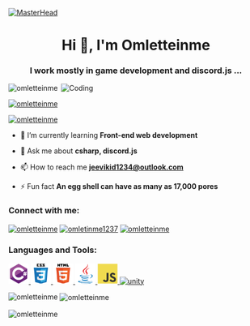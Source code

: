 [![MasterHead](https://i.pinimg.com/originals/cd/83/e3/cd83e34992570d14493c163c3ff3d42d.gif)](https://omletteinme.io)
<h1 align="center">Hi 👋, I'm Omletteinme</h1>
<h3 align="center">I work mostly in game development and discord.js ...</h3>
<img align="right" alt="Coding" width="400" src="https://i.pinimg.com/originals/8c/6d/c7/8c6dc7fd84c4bcc7a22c4586fa5f664b.gif">
<p align="left"> <img src="https://komarev.com/ghpvc/?username=omletteinme&label=Profile%20views&color=0e75b6&style=flat" alt="omletteinme" /> </p>

<p align="left"> <a href="https://github.com/ryo-ma/github-profile-trophy"><img src="https://github-profile-trophy.vercel.app/?username=omletteinme" alt="omletteinme" /></a> </p>

<p align="left"> <a href="https://twitter.com/omletteinme" target="blank"><img src="https://img.shields.io/twitter/follow/omletteinme?logo=twitter&style=for-the-badge" alt="omletteinme" /></a> </p>

- 🌱 I’m currently learning **Front-end web development**

- 💬 Ask me about **csharp, discord.js**

- 📫 How to reach me **jeevikid1234@outlook.com**

- ⚡ Fun fact **An egg shell can have as many as 17,000 pores**

<h3 align="left">Connect with me:</h3>
<p align="left">
<a href="https://twitter.com/omletteinme" target="blank"><img align="center" src="https://raw.githubusercontent.com/rahuldkjain/github-profile-readme-generator/master/src/images/icons/Social/twitter.svg" alt="omletteinme" height="30" width="40" /></a>
<a href="https://instagram.com/omletinme1237" target="blank"><img align="center" src="https://raw.githubusercontent.com/rahuldkjain/github-profile-readme-generator/master/src/images/icons/Social/instagram.svg" alt="omletinme1237" height="30" width="40" /></a>
<a href="https://www.youtube.com/c/omletteinme" target="blank"><img align="center" src="https://raw.githubusercontent.com/rahuldkjain/github-profile-readme-generator/master/src/images/icons/Social/youtube.svg" alt="omletteinme" height="30" width="40" /></a>
</p>

<h3 align="left">Languages and Tools:</h3>
<p align="left"> <a href="https://www.w3schools.com/cs/" target="_blank" rel="noreferrer"> <img src="https://raw.githubusercontent.com/devicons/devicon/master/icons/csharp/csharp-original.svg" alt="csharp" width="40" height="40"/> </a> <a href="https://www.w3schools.com/css/" target="_blank" rel="noreferrer"> <img src="https://raw.githubusercontent.com/devicons/devicon/master/icons/css3/css3-original-wordmark.svg" alt="css3" width="40" height="40"/> </a> <a href="https://www.w3.org/html/" target="_blank" rel="noreferrer"> <img src="https://raw.githubusercontent.com/devicons/devicon/master/icons/html5/html5-original-wordmark.svg" alt="html5" width="40" height="40"/> </a> <a href="https://www.java.com" target="_blank" rel="noreferrer"> <img src="https://raw.githubusercontent.com/devicons/devicon/master/icons/java/java-original.svg" alt="java" width="40" height="40"/> </a> <a href="https://developer.mozilla.org/en-US/docs/Web/JavaScript" target="_blank" rel="noreferrer"> <img src="https://raw.githubusercontent.com/devicons/devicon/master/icons/javascript/javascript-original.svg" alt="javascript" width="40" height="40"/> </a> <a href="https://unity.com/" target="_blank" rel="noreferrer"> <img src="https://www.vectorlogo.zone/logos/unity3d/unity3d-icon.svg" alt="unity" width="40" height="40"/> </a> </p>

<p><img align="left" src="https://github-readme-stats.vercel.app/api/top-langs?username=omletteinme&show_icons=true&locale=en&layout=compact" alt="omletteinme" /></p>

<p>&nbsp;<img align="center" src="https://github-readme-stats.vercel.app/api?username=omletteinme&show_icons=true&locale=en" alt="omletteinme" /></p>

<p><img align="center" src="https://github-readme-streak-stats.herokuapp.com/?user=omletteinme&" alt="omletteinme" /></p>
